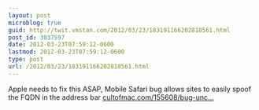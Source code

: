 ```yaml
---
layout: post
microblog: true
guid: http://twit.vmstan.com/2012/03/23/183191166202818561.html
post_id: 3037597
date: 2012-03-23T07:59:12-0600
lastmod: 2012-03-23T07:59:12-0600
type: post
url: /2012/03/23/183191166202818561.html
---
```

Apple needs to fix this ASAP, Mobile Safari bug allows sites to easily spoof the FQDN in the address bar <a href="http://www.cultofmac.com/155608/bug-uncovered-in-safari-on-ios-5-1-that-can-spoof-your-address-bar/">cultofmac.com/155608/bug-unc…</a>
